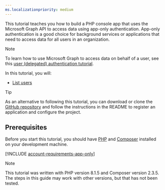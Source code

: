 ```yaml
---
ms.localizationpriority: medium
---
```


<!-- markdownlint-disable MD041 -->

This tutorial teaches you how to build a PHP console app that uses the Microsoft Graph API to access data using app-only authentication. App-only authentication is a good choice for background services or applications that need to access data for all users in an organization.

> [!NOTE]
> To learn how to use Microsoft Graph to access data on behalf of a user, see this [user (delegated) authentication tutorial](/graph/tutorials/php).

In this tutorial, you will:

- [List users](/graph/api/user-list)

> [!TIP]
> As an alternative to following this tutorial, you can download or clone the [GitHub repository](https://github.com/microsoftgraph/msgraph-training-php/tree/main/app-auth) and follow the instructions in the README to register an application and configure the project.

## Prerequisites

Before you start this tutorial, you should have [PHP](https://www.php.net/) and [Composer](https://getcomposer.org/) installed on your development machine.

[!INCLUDE [account-requirements-app-only](../../shared/account-requirements-app-only.md)]

> [!NOTE]
> This tutorial was written with PHP version 8.1.5 and Composer version 2.3.5. The steps in this guide may work with other versions, but that has not been tested.

